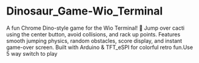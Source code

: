 # Dinosaur_Game-Wio_Terminal
A fun Chrome Dino-style game for the Wio Terminal! 🦖 Jump over cacti using the center button, avoid collisions, and rack up points. Features smooth jumping physics, random obstacles, score display, and instant game-over screen. Built with Arduino &amp; TFT_eSPI for colorful retro fun.Use 5 way switch to play
